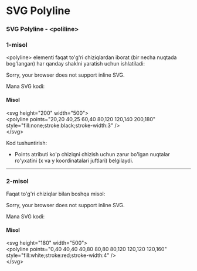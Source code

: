 # SVG Polyline

### SVG Polyline - \<poliline>

### 1-misol

\<polyline> elementi faqat to'g'ri chiziqlardan iborat (bir necha nuqtada bog'langan) har qanday shaklni yaratish uchun ishlatiladi:

&#x20;Sorry, your browser does not support inline SVG.

Mana SVG kodi:

#### Misol

\<svg height="200" width="500">\
&#x20; \<polyline points="20,20 40,25 60,40 80,120 120,140 200,180"\
&#x20; style="fill:none;stroke:black;stroke-width:3" />\
\</svg>

Kod tushuntirish:

* Points atributi ko'p chiziqni chizish uchun zarur bo'lgan nuqtalar ro'yxatini (x va y koordinatalari juftlari) belgilaydi.

***

### 2-misol

Faqat to'g'ri chiziqlar bilan boshqa misol:

&#x20;Sorry, your browser does not support inline SVG.

Mana SVG kodi:

#### Misol

\<svg height="180" width="500">\
&#x20; \<polyline points="0,40 40,40 40,80 80,80 80,120 120,120 120,160"\
&#x20; style="fill:white;stroke:red;stroke-width:4" />\
\</svg>
